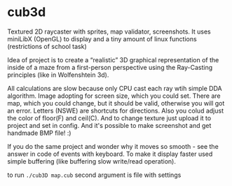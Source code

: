 # cub3d
Textured 2D raycaster with sprites, map validator, screenshots.
It uses miniLibX (OpenGL) to display and a tiny amount of linux functions (restrictions of school task)
 
Idea of project is to create a “realistic” 3D graphical
representation of the inside of a maze from a
first-person perspective using the Ray-Casting principles (like in Wolfenshtein 3d). 

All calculations are slow because only CPU cast each ray wtih simple DDA algorithm.
Image adopting for screen size, which you could set. 
There are map, which you could change, but it should be valid, otherwise you will got an error. Letters (NSWE) are shortcuts for directions. 
Also you colud adjust the color of floor(F) and ceil(C). And to change texture just upload it to project and set in config. 
And it's possible to make screenshot and get handmade BMP file! :)

If you do the same project and wonder why it moves so smooth - see the answer in code of events with keyboard. 
To make it display faster used simple buffering (like buffering slow write/read operation).

to run `./cub3D map.cub`
second argument is file with settings 
